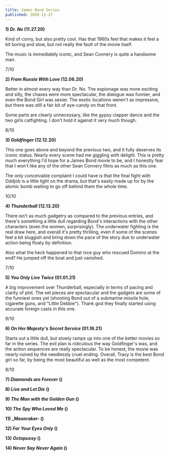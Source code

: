 ```yaml
---
title: James Bond Series
published: 2020-11-27
---
```


**1) _Dr. No_ (11.27.20)**

Kind of corny, but also pretty cool. Has that 1960s feel that makes it feel a bit boring and slow, but not really the fault of the movie itself.

The music is immediately iconic, and Sean Connery is quite a handsome man.

7/10

**2) _From Russia With Love_ (12.06.20)**

Better in almost every way than Dr. No. The espionage was more exciting and silly, the chases were more spectacular, the dialogue was funnier, and even the Bond Girl was sexier. The exotic locations weren't as impressive, but there was still a fair bit of eye-candy on that front.

Some parts are clearly unnecessary, like the gypsy clapper dance and the two girls catfighting. I don't hold it against it very much though.

8/10

**3) _Goldfinger_ (12.12.20)**

This one goes above and beyond the previous two, and it fully deserves its iconic status. Nearly every scene had me giggling with delight. This is pretty much everything I'd hope for a James Bond movie to be, and I honestly fear that I won't like any of the other Sean Connery films as much as this one.

The only conceivable complaint I could have is that the final fight with Oddjob is a little light on the drama, but that's easily made up for by the atomic bomb waiting to go off behind them the whole time.

10/10

**4) _Thunderball_ (12.13.20)**

There isn't as much gadgetry as compared to the previous entries, and there's something a little dull regarding Bond's interactions with the other characters (even the women, surprisingly). The underwater fighting is the real draw here, and overall it's pretty thrilling, even if some of the scenes feel a bit sluggish and bring down the pace of the story due to underwater action being floaty by definition.

Also what the heck happened to that nice guy who rescued Domino at the end? He jumped off the boat and just vanished.

7/10

**5) _You Only Live Twice_ (01.01.21)**

A big improvement over Thunderball, especially in terms of pacing and clarity of plot. The set pieces are spectacular and the gadgets are some of the funniest ones yet (shooting Bond out of a submarine missile hole, cigarette guns, and "Little Debbie"). Thank god they finally started using accurate foreign casts in this one.

9/10

**6) _On Her Majesty's Secret Service_ (01.16.21)**

Starts out a little dull, but slowly ramps up into one of the better movies so far in the series. The evil plan is ridiculous the way Goldfinger's was, and the action sequences are really spectacular. To be honest, the movie was nearly ruined by the needlessly cruel ending. Overall, Tracy is the best Bond girl so far, by being the most beautiful as well as the most competent.

8/10

**7) _Diamonds are Forever_ ()**

**8) _Live and Let Die_ ()**

**9) _The Man with the Golden Gun_ ()**

**10) _The Spy Who Loved Me_ ()**

**11) _Moonraker- ()**

**12) _For Your Eyes Only_ ()**

**13) _Octopussy_ ()**

**14) _Never Say Never Again_ ()**

